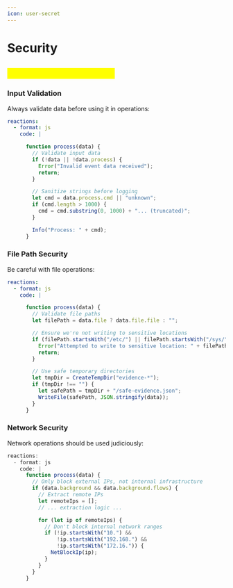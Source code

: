 ```yaml
---
icon: user-secret
---
```


# Security

## <mark style="color:yellow;">Security Considerations</mark>

### **Input Validation**

Always validate data before using it in operations:

```yaml
reactions:
  - format: js
    code: |
```

```javascript
      function process(data) {
        // Validate input data
        if (!data || !data.process) {
          Error("Invalid event data received");
          return;
        }

        // Sanitize strings before logging
        let cmd = data.process.cmd || "unknown";
        if (cmd.length > 1000) {
          cmd = cmd.substring(0, 1000) + "... (truncated)";
        }

        Info("Process: " + cmd);
      }
```

### **File Path Security**

Be careful with file operations:

```yaml
reactions:
  - format: js
    code: |
```

```javascript
      function process(data) {
        // Validate file paths
        let filePath = data.file ? data.file.file : "";

        // Ensure we're not writing to sensitive locations
        if (filePath.startsWith("/etc/") || filePath.startsWith("/sys/")) {
          Error("Attempted to write to sensitive location: " + filePath);
          return;
        }

        // Use safe temporary directories
        let tmpDir = CreateTempDir("evidence-*");
        if (tmpDir !== "") {
          let safePath = tmpDir + "/safe-evidence.json";
          WriteFile(safePath, JSON.stringify(data));
        }
      }
```

### **Network Security**

Network operations should be used judiciously:

```javascript
reactions:
  - format: js
    code: |
      function process(data) {
        // Only block external IPs, not internal infrastructure
        if (data.background && data.background.flows) {
          // Extract remote IPs
          let remoteIps = [];
          // ... extraction logic ...

          for (let ip of remoteIps) {
            // Don't block internal network ranges
            if (!ip.startsWith("10.") && 
                !ip.startsWith("192.168.") && 
                !ip.startsWith("172.16.")) {
              NetBlockIp(ip);
            }
          }
        }
      }
```

